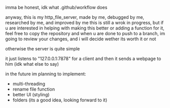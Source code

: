 imma be honest, idk what .github/workflow does

anyway, this is my http_file_server, made by me, debugged by me, researched by me, and improved by me
this is still a wrok in progress, but if u are interested in helping with making this better or adding a function for it, 
feel free to copy the repository and when u are done to push to a branch, im going to review your changes, and i will decide wether its worth it or not

otherwise the server is quite simple

it just listens to "127.0.0.1:7878" for a client and then it sends a webpage to him
(idk what else to say)

in the future im planning to implement:
  - multi-threading
  - rename file function
  - better UI (styling)
  - folders (its a good idea, looking forward to it)

    
